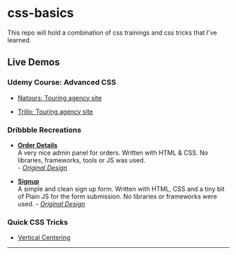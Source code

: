 # css-basics
This repo will hold a combination of css trainings and css tricks that I've learned.

## Live Demos
### __Udemy Course: Advanced CSS__
- [Natours: Touring agency site](https://nilsonmolina.github.io/css-basics/advanced-css/01-natours/index.html)

- [Trillo: Touring agency site](https://nilsonmolina.github.io/css-basics/advanced-css/02-trillo/index.html)

### __Dribbble Recreations__
- **[Order Details](https://nilsonmolina.github.io/css-basics/dribbble-remakes/01-orders/index.html)**  
    A very nice admin panel for orders. Written with HTML & CSS.  No libraries, frameworks, tools or JS was used.  
    *- [Original Design](https://dribbble.com/shots/3316866-Order-Details)*

- **[Signup](https://nilsonmolina.github.io/css-basics/dribbble-remakes/02-signup/index.html)**  
    A simple and clean sign up form. Written with HTML, CSS and a tiny bit of Plain JS for the form submission.  No libraries or frameworks were used.
    *- [Original Design](https://dribbble.com/shots/5311799-Pigeon-Create-an-Account)*

### __Quick CSS Tricks__
* [Vertical Centering](https://nilsonmolina.github.io/css-basics/css-tricks/vertical-center/index.html)
--- 